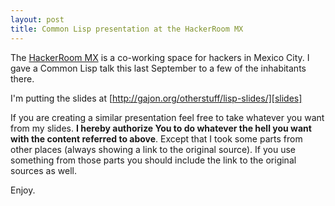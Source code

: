 ```yaml
---
layout: post
title: Common Lisp presentation at the HackerRoom MX
---
```


The [HackerRoom MX][] is a co-working space for hackers in Mexico City. I
gave a Common Lisp talk this last September to a few of the inhabitants
there.

I'm putting the slides at [http://gajon.org/otherstuff/lisp-slides/][slides]

If you are creating a similar presentation feel free to take whatever you
want from my slides. **I hereby authorize You to do whatever the hell you
want with the content referred to above**. Except that I took some parts from
other places (always showing a link to the original source). If you use
something from those parts you should include the link to the original
sources as well.

Enjoy.

[HackerRoom MX]: http://hackerroom.mx/
[slides]: http://gajon.org/otherstuff/lisp-slides/

<!-- vim: set tw=74 sw=4 ts=4 et spell filetype=mkd: -->
